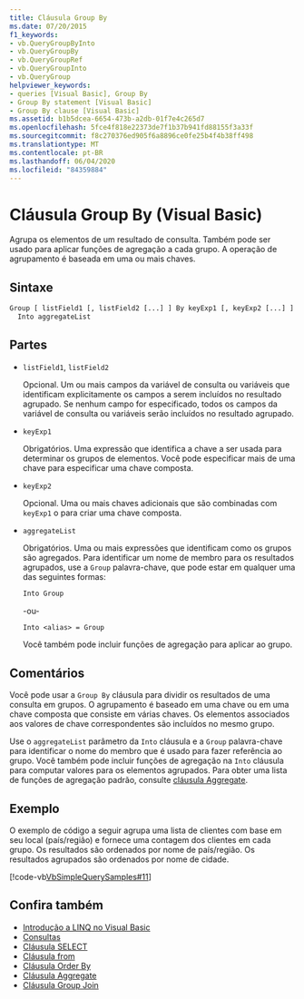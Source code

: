 ```yaml
---
title: Cláusula Group By
ms.date: 07/20/2015
f1_keywords:
- vb.QueryGroupByInto
- vb.QueryGroupBy
- vb.QueryGroupRef
- vb.QueryGroupInto
- vb.QueryGroup
helpviewer_keywords:
- queries [Visual Basic], Group By
- Group By statement [Visual Basic]
- Group By clause [Visual Basic]
ms.assetid: b1b5dcea-6654-473b-a2db-01f7e4c265d7
ms.openlocfilehash: 5fce4f818e22373de7f1b37b941fd88155f3a33f
ms.sourcegitcommit: f8c270376ed905f6a8896ce0fe25b4f4b38ff498
ms.translationtype: MT
ms.contentlocale: pt-BR
ms.lasthandoff: 06/04/2020
ms.locfileid: "84359884"
---
```

# <a name="group-by-clause-visual-basic"></a>Cláusula Group By (Visual Basic)
Agrupa os elementos de um resultado de consulta. Também pode ser usado para aplicar funções de agregação a cada grupo. A operação de agrupamento é baseada em uma ou mais chaves.  
  
## <a name="syntax"></a>Sintaxe  
  
```vb  
Group [ listField1 [, listField2 [...] ] By keyExp1 [, keyExp2 [...] ]  
  Into aggregateList  
```  
  
## <a name="parts"></a>Partes  
  
- `listField1`, `listField2`  
  
     Opcional. Um ou mais campos da variável de consulta ou variáveis que identificam explicitamente os campos a serem incluídos no resultado agrupado. Se nenhum campo for especificado, todos os campos da variável de consulta ou variáveis serão incluídos no resultado agrupado.  
  
- `keyExp1`  
  
     Obrigatórios. Uma expressão que identifica a chave a ser usada para determinar os grupos de elementos. Você pode especificar mais de uma chave para especificar uma chave composta.  
  
- `keyExp2`  
  
     Opcional. Uma ou mais chaves adicionais que são combinadas com `keyExp1` o para criar uma chave composta.  
  
- `aggregateList`  
  
     Obrigatórios. Uma ou mais expressões que identificam como os grupos são agregados. Para identificar um nome de membro para os resultados agrupados, use a `Group` palavra-chave, que pode estar em qualquer uma das seguintes formas:  
  
    ```vb  
    Into Group  
    ```  
  
     -ou-  
  
    ```vb  
    Into <alias> = Group  
    ```  
  
     Você também pode incluir funções de agregação para aplicar ao grupo.  
  
## <a name="remarks"></a>Comentários  
 Você pode usar a `Group By` cláusula para dividir os resultados de uma consulta em grupos. O agrupamento é baseado em uma chave ou em uma chave composta que consiste em várias chaves. Os elementos associados aos valores de chave correspondentes são incluídos no mesmo grupo.  
  
 Use o `aggregateList` parâmetro da `Into` cláusula e a `Group` palavra-chave para identificar o nome do membro que é usado para fazer referência ao grupo. Você também pode incluir funções de agregação na `Into` cláusula para computar valores para os elementos agrupados. Para obter uma lista de funções de agregação padrão, consulte [cláusula Aggregate](aggregate-clause.md).  
  
## <a name="example"></a>Exemplo  
 O exemplo de código a seguir agrupa uma lista de clientes com base em seu local (país/região) e fornece uma contagem dos clientes em cada grupo. Os resultados são ordenados por nome de país/região. Os resultados agrupados são ordenados por nome de cidade.  
  
 [!code-vb[VbSimpleQuerySamples#11](~/samples/snippets/visualbasic/VS_Snippets_VBCSharp/VbSimpleQuerySamples/VB/QuerySamples1.vb#11)]  
  
## <a name="see-also"></a>Confira também

- [Introdução a LINQ no Visual Basic](../../programming-guide/language-features/linq/introduction-to-linq.md)
- [Consultas](index.md)
- [Cláusula SELECT](select-clause.md)
- [Cláusula from](from-clause.md)
- [Cláusula Order By](order-by-clause.md)
- [Cláusula Aggregate](aggregate-clause.md)
- [Cláusula Group Join](group-join-clause.md)
